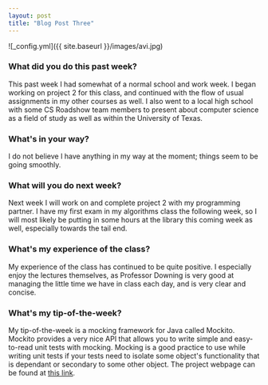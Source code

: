 ```yaml
---
layout: post
title: "Blog Post Three"
---
```


![_config.yml]({{ site.baseurl }}/images/avi.jpg)

### What did you do this past week?
This past week I had somewhat of a normal school and work week. I began working on project 2 for this class, and continued with the flow of usual assignments in my other courses as well. I also went to a local high school with some CS Roadshow team members to present about computer science as a field of study as well as within the University of Texas. 

### What's in your way?
I do not believe I have anything in my way at the moment; things seem to be going smoothly. 


### What will you do next week?
Next week I will work on and complete project 2 with my programming partner. I have my first exam in my algorithms class the following week, so I will most likely be putting in some hours at the library this coming week as well, especially towards the tail end. 

### What's my experience of the class?
My experience of the class has continued to be quite positive. I especially enjoy the lectures themselves, as Professor Downing is very good at managing the little time we have in class each day, and is very clear and concise. 

### What's my tip-of-the-week?
My tip-of-the-week is a mocking framework for Java called Mockito. Mockito provides a very nice API that allows you to write simple and easy-to-read unit tests with mocking. Mocking is a good practice to use while writing unit tests if your tests need to isolate some object's functionality that is dependant or secondary to some other object. The project webpage can be found at [this link](http://site.mockito.org).

